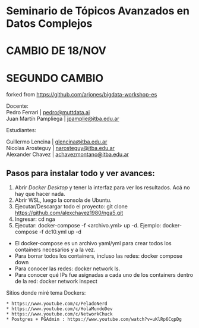 # Seminario de Tópicos Avanzados en Datos Complejos

# CAMBIO DE 18/NOV
# SEGUNDO CAMBIO
forked from https://github.com/arjones/bigdata-workshop-es


Docente:   
Pedro Ferrari | pedro@muttdata.ai  
Juan Martín Pampliega | jpamplie@itba.edu.ar  

Estudiantes:    

Guillermo Lencina | glencina@itba.edu.ar    
Nicolas Arosteguy | narosteguy@itba.edu.ar    
Alexander Chavez | achavezmontano@itba.edu.ar   


## Pasos para instalar todo y ver avances:

1. Abrir _Docker Desktop_ y tener la interfaz para ver los resultados. Acá no hay que hacer nada.
2. Abrir WSL, luego la consola de Ubuntu.
3. Ejecutar/Descargar todo el proyecto: git clone https://github.com/alexchavez1980/nga5.git
4. Ingresar: cd nga
5. Ejecutar: docker-compose -f <archivo.yml> up -d. Ejemplo: docker-compose -f dc10.yml up -d

* El docker-compose es un archivo yaml/yml para crear todos los containers necesarios y a la vez.
* Para borrar todos los containers, incluso las redes: docker compose down
* Para conocer las redes: docker network ls. 
* Para conocer qué IPs fue asignadas a cada uno de los containers dentro de la red: 
    docker network inspect <nombre de la red>

Sitios donde miré tema Dockers: 

    * https://www.youtube.com/c/PeladoNerd  
    * https://www.youtube.com/c/HolaMundoDev  
    * https://www.youtube.com/c/NetworkChuck
    * Postgres + PGAdmin : https://www.youtube.com/watch?v=uKlRp6CqpDg  

